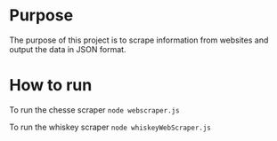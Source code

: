 # Purpose
The purpose of this project is to scrape information from websites and output the data in JSON format.

# How to run

To run the chesse scraper
`node webscraper.js`

To run the whiskey scraper
`node whiskeyWebScraper.js`